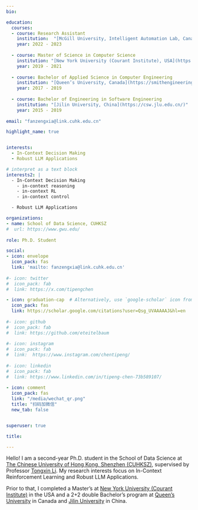 ```yaml
---
bio: 

education:
  courses:
  - course: Research Assistant 
    institution:  "[McGill University, Intelligent Automation Lab, Canada](http://mcgillialab.com/)"
    year: 2022 - 2023
    
  - course: Master of Science in Computer Science
    institution: "[New York University (Courant Institute), USA](https://cs.nyu.edu/home/index.html)"
    year: 2019 - 2021
    
  - course: Bachelor of Applied Science in Computer Engineering
    institution: "[Queen’s University, Canada](https://smithengineering.queensu.ca/ece/index)"
    year: 2017 - 2019
    
  - course: Bachelor of Engineering in Software Engineering
    institution: "[Jilin University, China](https://csw.jlu.edu.cn/)"
    year: 2015 - 2019
    
email: "fanzengxia@link.cuhk.edu.cn"

highlight_name: true


interests:
  - In-Context Decision Making
  - Robust LLM Applications

# interpret as a text block
interests2: | 
  - In-Context Decision Making
    - in-context reasoning
    - in-context RL
    - in-context control

  - Robust LLM Applications

organizations:
- name: School of Data Science, CUHKSZ
#  url: https://www.gwu.edu/
  
role: Ph.D. Student 

social:
- icon: envelope
  icon_pack: fas
  link: 'mailto: fanzengxia@link.cuhk.edu.cn'
  
#- icon: twitter
#  icon_pack: fab
#  link: https://x.com/tipengchen

- icon: graduation-cap  # Alternatively, use `google-scholar` icon from `ai` icon pack
  icon_pack: fas
  link: https://scholar.google.com/citations?user=Qsg_UVAAAAAJ&hl=en
  
#- icon: github
#  icon_pack: fab
#  link: https://github.com/eteitelbaum
  
#- icon: instagram
#  icon_pack: fab
#  link:  https://www.instagram.com/chentipeng/
  
#- icon: linkedin
#  icon_pack: fab
#  link: https://www.linkedin.com/in/tipeng-chen-73b589107/
  
- icon: comment
  icon_pack: fas
  link: "/media/wechat_qr.png"   
  title: "扫码加微信"
  new_tab: false  


superuser: true

title: 

---
```


Hello! I am a second-year Ph.D. student in the School of Data Science at [The Chinese University of Hong Kong, Shenzhen (CUHKSZ)](https://sds.cuhk.edu.cn/en), supervised by Professor [Tongxin Li](https://tongxin.me/). My research interests focus on In-Context Reinforcement Learning and Robust LLM Applications.

Prior to that, I completed a Master’s at [New York University (Courant Institute)](https://cs.nyu.edu/home/index.html) in the USA and a 2+2 double Bachelor’s program at [Queen’s University](https://smithengineering.queensu.ca/ece/index) in Canada and [Jilin University](https://csw.jlu.edu.cn/) in China.

 
